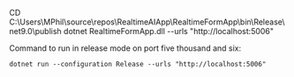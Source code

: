 
CD C:\Users\MPhil\source\repos\RealtimeAIApp\RealtimeFormApp\bin\Release\net9.0\publish
dotnet RealtimeFormApp.dll --urls "http://localhost:5006"

Command to run in release mode on port five thousand and six:

```pwsh
dotnet run --configuration Release --urls "http://localhost:5006"
```